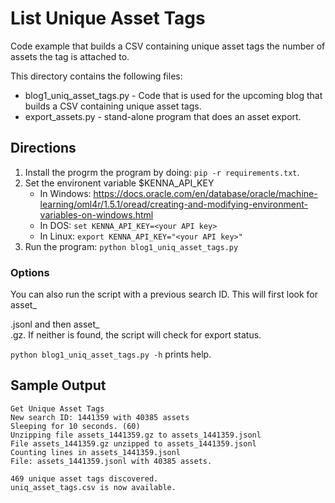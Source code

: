 # List Unique Asset Tags

Code example that builds a CSV containing unique asset tags the number of assets the tag is attached to.

This directory contains the following files:

* blog1_uniq_asset_tags.py - Code that is used for the upcoming blog that builds a CSV containing unique asset tags.
* export_assets.py - stand-alone program that does an asset export.

## Directions

1. Install the progrm the program by doing: `pip -r requirements.txt`.
1. Set the environent variable $KENNA_API_KEY
   * In Windows: https://docs.oracle.com/en/database/oracle/machine-learning/oml4r/1.5.1/oread/creating-and-modifying-environment-variables-on-windows.html
   * In DOS: `set KENNA_API_KEY=<your API key>`
   * In Linux: `export KENNA_API_KEY="<your API key>"`
1. Run the program: `python blog1_uniq_asset_tags.py`

### Options
You can also run the script with a previous search ID. This will first look for asset_<search ID>.jsonl and then asset_<search ID>.gz. If neither is found, the script will check for export status.

`python blog1_uniq_asset_tags.py -h` prints help.

## Sample Output
```
Get Unique Asset Tags
New search ID: 1441359 with 40385 assets
Sleeping for 10 seconds. (60)
Unzipping file assets_1441359.gz to assets_1441359.jsonl
File assets_1441359.gz unzipped to assets_1441359.jsonl
Counting lines in assets_1441359.jsonl
File: assets_1441359.jsonl with 40385 assets.

469 unique asset tags discovered.
uniq_asset_tags.csv is now available.
```
